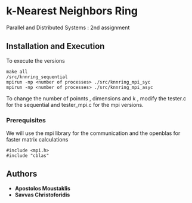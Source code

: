 # k-Nearest Neighbors Ring

Parallel and Distributed Systems : 2nd assignment

## Installation and Execution 

To execute the versions 
```
make all
/src/knnring_sequential 
mpirun -np <number of processes> ./src/knnring_mpi_syc
mpirun -np <number of processes> ./src/knnring_mpi_asyc

```
To change the number of poinnts , dimensions and k , modify the tester.c for the sequential and tester_mpi.c 
for the mpi versions.

### Prerequisites

We will use the mpi library for the communication and the openblas for faster matrix calculations

```
#include <mpi.h>
#include "cblas"
```

## Authors

* **Apostolos Moustaklis**  
* **Savvas Christoforidis**  
